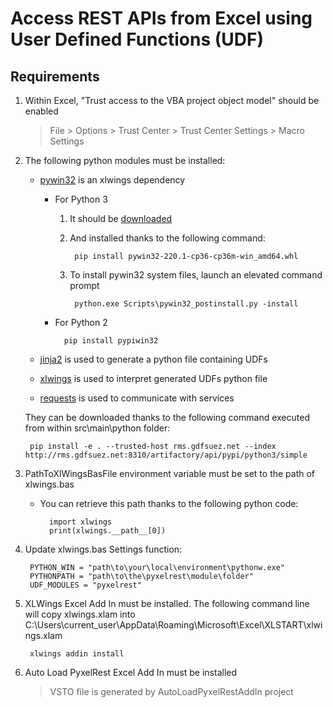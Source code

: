 # Access REST APIs from Excel using User Defined Functions (UDF)

## Requirements

1. Within Excel, "Trust access to the VBA project object model" should be enabled

    > File > Options > Trust Center > Trust Center Settings > Macro Settings

2. The following python modules must be installed:

    - [pywin32](https://sourceforge.net/projects/pywin32/) is an xlwings dependency

        - For Python 3
            1. It should be [downloaded](http://www.lfd.uci.edu/~gohlke/pythonlibs/#pywin32)
            2. And installed thanks to the following command:

                    pip install pywin32-220.1-cp36-cp36m-win_amd64.whl

		    3. To install pywin32 system files, launch an elevated command prompt

			    	python.exe Scripts\pywin32_postinstall.py -install
			    	
	    - For Python 2
	    
	            pip install pypiwin32
	
    - [jinja2](http://jinja.pocoo.org/) is used to generate a python file containing UDFs
    - [xlwings](https://www.xlwings.org/) is used to interpret generated UDFs python file
    - [requests](http://docs.python-requests.org/en/master/) is used to communicate with services

    They can be downloaded thanks to the following command executed from within src\main\python folder:

        pip install -e . --trusted-host rms.gdfsuez.net --index http://rms.gdfsuez.net:8310/artifactory/api/pypi/python3/simple

3. PathToXlWingsBasFile environment variable must be set to the path of xlwings.bas

    - You can retrieve this path thanks to the following python code:

            import xlwings
            print(xlwings.__path__[0])

4. Update xlwings.bas Settings function:

        PYTHON_WIN = "path\to\your\local\environment\pythonw.exe"
        PYTHONPATH = "path\to\the\pyxelrest\module\folder"
        UDF_MODULES = "pyxelrest"

5. XLWings Excel Add In must be installed. The following command line will copy xlwings.xlam into C:\Users\current_user\AppData\Roaming\Microsoft\Excel\XLSTART\xlwings.xlam

        xlwings addin install

6. Auto Load PyxelRest Excel Add In must be installed

    > VSTO file is generated by AutoLoadPyxelRestAddIn project
